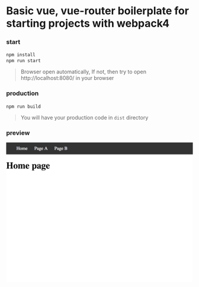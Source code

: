 # Basic vue, vue-router boilerplate for starting projects with webpack4

### start

```
npm install
npm run start
```

> Browser open automatically, If not, then try to open http://localhost:8080/ in your browser

### production

```
npm run build
```

> You will have your production code in `dist` directory

### preview

![Preview](https://github.com/CoonJS/vue-vue-router-simple-boilerplate/blob/master/src/assets/Preview.png?raw=true "Preview")




